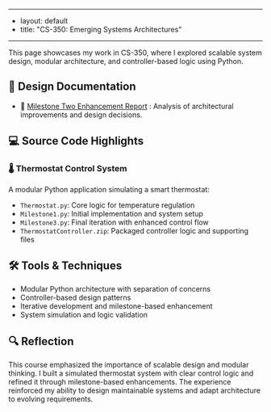 - ---
- layout: default
- title: "CS-350: Emerging Systems Architectures"
- ---

This page showcases my work in CS-350, where I explored scalable system design, modular architecture, and controller-based logic using Python.

## 📄 Design Documentation

- 📘 [Milestone Two Enhancement Report](CS%20499%203-2%20Milestone%20Two%20Enhancement%20One%20Software%20Design%20and%20Engineering.docx)
: Analysis of architectural improvements and design decisions.

## 💻 Source Code Highlights

### 🌡️ Thermostat Control System
A modular Python application simulating a smart thermostat:

- `Thermostat.py`: Core logic for temperature regulation  
- `Milestone1.py`: Initial implementation and system setup  
- `Milestone3.py`: Final iteration with enhanced control flow  
- `ThermostatController.zip`: Packaged controller logic and supporting files

## 🛠️ Tools & Techniques

- Modular Python architecture with separation of concerns  
- Controller-based design patterns  
- Iterative development and milestone-based enhancement  
- System simulation and logic validation

## 🔍 Reflection

This course emphasized the importance of scalable design and modular thinking. I built a simulated thermostat system with clear control logic and refined it through milestone-based enhancements. The experience reinforced my ability to design maintainable systems and adapt architecture to evolving requirements.

